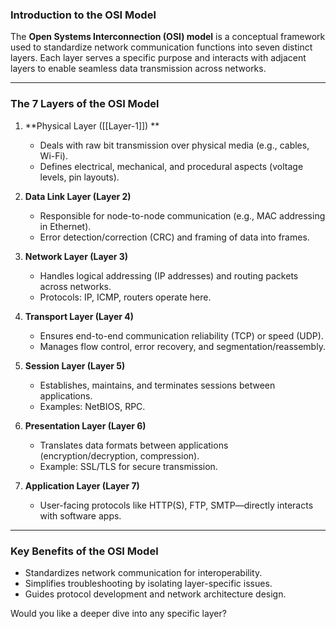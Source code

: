  

### **Introduction to the OSI Model**  

The **Open Systems Interconnection (OSI) model** is a conceptual framework used to standardize network communication functions into seven distinct layers. Each layer serves a specific purpose and interacts with adjacent layers to enable seamless data transmission across networks.

---

### **The 7 Layers of the OSI Model**  

1. **Physical Layer ([[Layer-1]]) **  
   - Deals with raw bit transmission over physical media (e.g., cables, Wi-Fi).  
   - Defines electrical, mechanical, and procedural aspects (voltage levels, pin layouts).  

2. **Data Link Layer (Layer 2)**  
   - Responsible for node-to-node communication (e.g., MAC addressing in Ethernet).  
   - Error detection/correction (CRC) and framing of data into frames.  

3. **Network Layer (Layer 3)**  
   - Handles logical addressing (IP addresses) and routing packets across networks.  
   - Protocols: IP, ICMP, routers operate here.  

4. **Transport Layer (Layer 4)**  
   - Ensures end-to-end communication reliability (TCP) or speed (UDP).  
   - Manages flow control, error recovery, and segmentation/reassembly.  

5. **Session Layer (Layer 5)**  
   - Establishes, maintains, and terminates sessions between applications.  
   - Examples: NetBIOS, RPC.  

6. **Presentation Layer (Layer 6)**  
   - Translates data formats between applications (encryption/decryption, compression).  
   - Example: SSL/TLS for secure transmission.  

7. **Application Layer (Layer 7)**  
   - User-facing protocols like HTTP(S), FTP, SMTP—directly interacts with software apps.  

---

### **Key Benefits of the OSI Model**  
- Standardizes network communication for interoperability.  
- Simplifies troubleshooting by isolating layer-specific issues.  
- Guides protocol development and network architecture design.

Would you like a deeper dive into any specific layer?